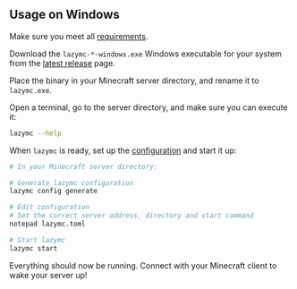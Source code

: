 ## Usage on Windows

Make sure you meet all [requirements](../README.md#requirements).

Download the `lazymc-*-windows.exe` Windows executable for your system from the
[latest release][latest-release] page.

Place the binary in your Minecraft server directory, and rename it to
`lazymc.exe`.

Open a terminal, go to the server directory, and make sure you can execute it:

```bash
lazymc --help
```

When `lazymc` is ready, set up the [configuration](./res/lazymc.toml) and start
it up:

```bash
# In your Minecraft server directory:

# Generate lazymc configuration
lazymc config generate

# Edit configuration
# Set the correct server address, directory and start command
notepad lazymc.toml

# Start lazymc
lazymc start
```

Everything should now be running. Connect with your Minecraft client to wake
your server up!

[latest-release]: https://github.com/timvisee/lazymc/releases/latest
